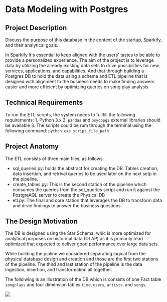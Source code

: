 # Data Modeling with Postgres

## Project Description

Discuss the purpose of this database in the context of the startup, Sparkify, and their analytical goals.

In Sparkify it's essential to keep aligned with the users' tastes to be able to provide a personalized experience. The aim of the project is to leverage data by utilizing the already existing data sets to drive possibilities for new services, applications, and capabilities. And that through building a Postgres DB to hold the data using a schema and ETL pipeline that is designed with alignment to the business needs to make finding answers easier and more efficient by optimizing queries on song play analysis 


## Technical Requirements

To run the ETL scripts, the system needs to fullfill the following requirements:
    1. Python 3.x 
    2. `pandas` and `psycopg2` external libraries should be available
    3. The scripts could be rum through the terminal using the following command:
    `python.exe script_file_path`

## Project Anatomy


The ETL consists of three main files, as follows:
* sql_queries.py: holds the abstract for creating the DB. Tables creation, data insertion, and retrival queries to be used later on the next setp in the pipeline.
* create_tables.py: This is the second station of the pipeline which consumes the queries from the sql_queries script and run it against the PostgreAQL server to create the Physical DB
* etl.py: The final and core station that leverages the DB to transform data and drvie findings to answer the business questions. 

## The Design Motivation

The DB is designed using the Star Schema; whic is more optimized for analytical purposes on historical data (OLAP)  as it is primarily read optimized that expected to deliver good performance over large data sets.

While building the pipline we considered separating logical from the physical database design and creation and those are the first two stations of the pipeline. The third and last station of the pipeline is the data ingestion, insertion, and transformation all together. 

The follolwing is an illustration of the DB which is consists of one Fact table `songplays` and four dimension tables `time`, `users`, `artists`, and `songs`.


![](https://i.imgur.com/L0Ew60S.png)
